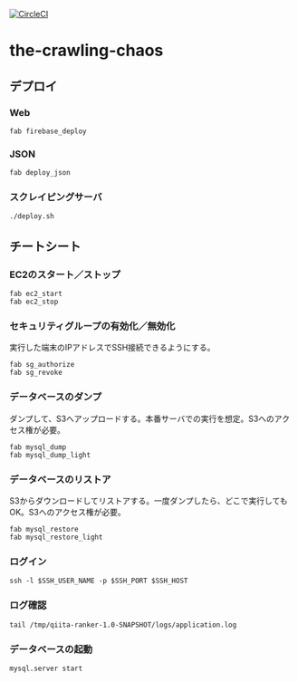[![CircleCI](https://circleci.com/gh/tmknom/qiita-ranker.svg?style=svg)](https://circleci.com/gh/tmknom/qiita-ranker)

# the-crawling-chaos

## デプロイ

### Web

```
fab firebase_deploy
```

### JSON

```
fab deploy_json
```

### スクレイピングサーバ

```
./deploy.sh
```

## チートシート

### EC2のスタート／ストップ

```
fab ec2_start
fab ec2_stop
```

### セキュリティグループの有効化／無効化

実行した端末のIPアドレスでSSH接続できるようにする。

```
fab sg_authorize
fab sg_revoke
```

### データベースのダンプ

ダンプして、S3へアップロードする。本番サーバでの実行を想定。S3へのアクセス権が必要。

```
fab mysql_dump
fab mysql_dump_light
```

### データベースのリストア

S3からダウンロードしてリストアする。一度ダンプしたら、どこで実行してもOK。S3へのアクセス権が必要。

```
fab mysql_restore
fab mysql_restore_light
```

### ログイン

```
ssh -l $SSH_USER_NAME -p $SSH_PORT $SSH_HOST
```

### ログ確認

```
tail /tmp/qiita-ranker-1.0-SNAPSHOT/logs/application.log
```

### データベースの起動

```
mysql.server start
```
